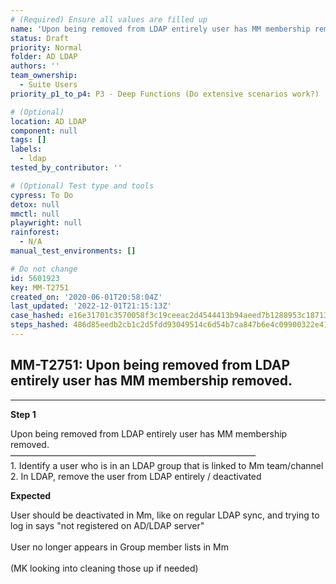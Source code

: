 ```yaml
---
# (Required) Ensure all values are filled up
name: 'Upon being removed from LDAP entirely user has MM membership removed.'
status: Draft
priority: Normal
folder: AD LDAP
authors: ''
team_ownership:
  - Suite Users
priority_p1_to_p4: P3 - Deep Functions (Do extensive scenarios work?)

# (Optional)
location: AD LDAP
component: null
tags: []
labels:
  - ldap
tested_by_contributor: ''

# (Optional) Test type and tools
cypress: To Do
detox: null
mmctl: null
playwright: null
rainforest:
  - N/A
manual_test_environments: []

# Do not change
id: 5601923
key: MM-T2751
created_on: '2020-06-01T20:58:04Z'
last_updated: '2022-12-01T21:15:13Z'
case_hashed: e16e31701c3570058f3c19ceeac2d4544413b94aeed7b1288953c18713e4c7ceac93b390ba1cfe3645003edc85f2cba1
steps_hashed: 486d85eedb2cb1c2d5fdd93049514c6d54b7ca847b6e4c09900322e413364b719fd9880028208281d53cb57658a439fb
---
```


<!-- (Auto-generated) Based on frontmatter's "key" and "name" -->

## MM-T2751: Upon being removed from LDAP entirely user has MM membership removed.

---

**Step 1**

Upon being removed from LDAP entirely user has MM membership removed.\
————————————————————————————\
1\. Identify a user who is in an LDAP group that is linked to Mm team/channel\
2\. In LDAP, remove the user from LDAP entirely / deactivated

**Expected**

User should be deactivated in Mm, like on regular LDAP sync, and trying to log in says "not registered on AD/LDAP server"\
\
User no longer appears in Group member lists in Mm\
\
(MK looking into cleaning those up if needed)
